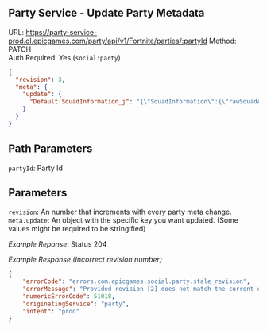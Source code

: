 ## Party Service - Update Party Metadata

URL: https://party-service-prod.ol.epicgames.com/party/api/v1/Fortnite/parties/:partyId
Method: PATCH \
Auth Required: Yes (`social:party`)

```json
{
  "revision": 3,
  "meta": {
    "update": {
      "Default:SquadInformation_j": "{\"SquadInformation\":{\"rawSquadAssignments\":[{\"memberId\":\"b1c60df4f45a4b51b763eac539326664\",\"absoluteMemberIdx\":-100}]"
    }
  }
}

```

## Path Parameters

`partyId`: Party Id

## Parameters

`revision`: An number that increments with every party meta change.
`meta.update`: An object with the specific key you want updated. (Some values might be required to be stringified)

_Example Reponse_: Status 204

_Example Response (Incorrect revision number)_

```json
{
	"errorCode": "errors.com.epicgames.social.party.stale_revision",
	"errorMessage": "Provided revision [2] does not match the current one [1].",
	"numericErrorCode": 51018,
	"originatingService": "party",
	"intent": "prod"
}
```